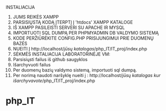 INSTALIACIJA
1. JUMS REIKĖS XAMPP
2. PARSISIŲSTĄ KODĄ ĮTERPTĮ Į 'htdocs' XAMPP KATALOGE
3. IŠ XAMPP PASILEISTI SERVERI SU APACHE IR MYSQL
4. IMPORTUOTI SQL DUMPĄ PER PHPMYADMIN DB VALDYMO SISTEMĄ
5. KODE PERŽIŪRĖKITE CONFIG.PHP PRISIJUNGIMUI PRIE DUOMENŲ BAZĖS
6. NUEITI Į http://localhost/*jūsų katalogas*/php_IT/IT_proj/index.php
7. SĖKMĖS
INSTALIACIJA LABORATORINĖJE VM:
1.	Parsisiųsti failus iš github saugyklos
2.	Išarchyvuoti failus
3.	Per duomenų bazių valdymo sistemą, importuoti sql dumpą.
4.	Per norimą naudoti naršyklę nueiti į : 
http://localhost/*jūsų katalogas kur išarchyvavote*/php_IT/IT_proj/index.php



# php_IT